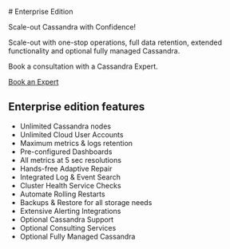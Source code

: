 # Enterprise Edition

Scale-out Cassandra with Confidence!

Scale-out with one-stop operations, full data retention, extended functionality and optional fully managed Cassandra.

Book a consultation with a Cassandra Expert.

<a class="book_expert" href="https://axonops.com/book-an-expert/" target="_blank">Book an Expert</a>

## Enterprise edition features

* Unlimited Cassandra nodes
* Unlimited Cloud User Accounts
* Maximum metrics & logs retention
* Pre-configured Dashboards
* All metrics at 5 sec resolutions
* Hands-free Adaptive Repair
* Integrated Log & Event Search
* Cluster Health Service Checks
* Automate Rolling Restarts
* Backups & Restore for all storage needs
* Extensive Alerting Integrations
* Optional Cassandra Support
* Optional Consulting Services
* Optional Fully Managed Cassandra
